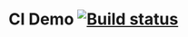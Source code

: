 # CI Demo [![Build status](https://ci.appveyor.com/api/projects/status/pn9u0h3tjwh5y5af?svg=true)](https://ci.appveyor.com/project/Tonya2512/rest)